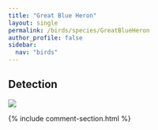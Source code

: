 ```yaml
---
title: "Great Blue Heron"
layout: single
permalink: /birds/species/GreatBlueHeron
author_profile: false
sidebar:
  nav: "birds"
---
```


<h2>Detection</h2>

<img src="https://beallen.github.io/DevelopmentWebsite/assets/images/birds/GreatBlueHeron/det.jpg">

{% include comment-section.html %}

